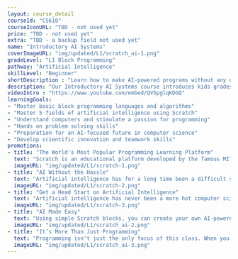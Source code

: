 ```yaml
---
layout: course_detail
courseId: "CS610"
courseIconURL: "TBD - not used yet"
price: "TBD - not used yet"
extra: "TBD - a backup field not used yet"
name: "Introductory AI Systems"
coverImageURL: "img/updated/L1/scratch_ai-1.png"
gradeLevel: "L1 Block Programming"
pathway: "Artificial Intelligence"
skillLevel: "Beginner"
shortDescription : "Learn how to make AI-powered programs without any of the complex math or science using just Scratch blocks!"
description: "Our Introductory AI Systems course introduces kids grades 1-6 to the world of artificial intelligence to educate them on how AI systems shape our world. More importantly, this course allows children to create their own AI-powered application without having to know any intensive knowledge on mathematics or computer science. Students will use a modified version of Scratch to create projects revolving around 5 AI systems."
videoIntro : "https://www.youtube.com/embed/QV5pglqKDGQ"
learningGoals:
- "Master basic block programming languages and algorithms"
- "Master 5 fields of artificial intelligence using Scratch"
- "Understand computers and stimulate a passion for programming"
- "Hands on problem solving skills"
- "Preparation for an AI-focused future in computer science"
- "Develop scientific innovation and teamwork skills"
promotions:
- title: "The World's Most Popular Programming Learning Platform"
  text: "Scratch is an educational platform developed by the famous MIT Media Lab for elementary and middle school students to learn computer programming. By using a more graphical and friendly programming language, students can quickly learn and create fun animations and game projects."
  imageURL: "img/updated/L1/scratch-1.png"
- title: "AI Without the Hassle"
  text: "Artificial intelligence has for a long time been a difficult subject for beginner computer science students. Using Scratch, students can now utilize the power of AI in their programs without any complex prerequisite knowledge."
  imageURL: "img/updated/L1/scratch-2.png"
- title: "Get a Head Start on Artificial Intelligence"
  text: "Artificial intelligence has never been a more hot computer science topic than now. Get a head start on this growing and lucrative trend by learning the basics on AI systems at a young age."
  imageURL: "img/updated/L1/scratch-3.png"
- title: "AI Made Easy"
  text: "Using simple Scratch blocks, you can create your own AI-powered programs in just a few blocks and logic systems. Create fun projects like a chatbot, a finger-powered drawing app, and play rock paper scissors using just your hands!"
  imageURL: "img/updated/L1/scratch_ai-2.png"
- title: "It’s More Than Just Programming"
  text: "Programming isn't just the only focus of this class. When you learn to program, you're developing your logical thinking skills, problem solving skills, computational skills, and your imagination at the same time!"
  imageURL: "img/updated/L1/scratch_ai-3.png"
---
```

